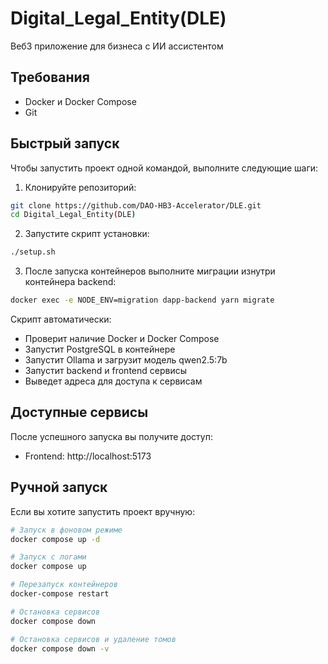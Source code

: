 # Digital_Legal_Entity(DLE)

Веб3 приложение для бизнеса с ИИ ассистентом

## Требования

- Docker и Docker Compose
- Git

## Быстрый запуск

Чтобы запустить проект одной командой, выполните следующие шаги:

1. Клонируйте репозиторий:
```bash
git clone https://github.com/DAO-HB3-Accelerator/DLE.git
cd Digital_Legal_Entity(DLE)
```

2. Запустите скрипт установки:
```bash
./setup.sh
```

3. После запуска контейнеров выполните миграции изнутри контейнера backend:
```bash
docker exec -e NODE_ENV=migration dapp-backend yarn migrate
```

Скрипт автоматически:
- Проверит наличие Docker и Docker Compose
- Запустит PostgreSQL в контейнере
- Запустит Ollama и загрузит модель qwen2.5:7b
- Запустит backend и frontend сервисы
- Выведет адреса для доступа к сервисам

## Доступные сервисы

После успешного запуска вы получите доступ:

- Frontend: http://localhost:5173

## Ручной запуск

Если вы хотите запустить проект вручную:

```bash
# Запуск в фоновом режиме
docker compose up -d

# Запуск с логами
docker compose up

# Перезапуск контейнеров
docker-compose restart

# Остановка сервисов
docker compose down

# Остановка сервисов и удаление томов
docker compose down -v
```